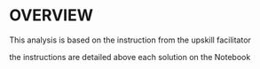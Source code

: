 # OVERVIEW
This analysis is based on the instruction from the upskill facilitator

the instructions are detailed above each solution on the Notebook
